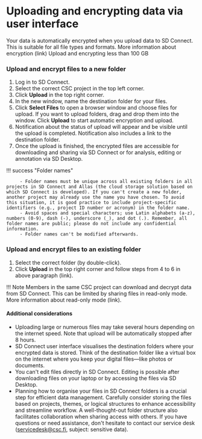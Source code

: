 # Uploading and encrypting data via user interface 

Your data is automatically encrypted when you upload data to SD Connect. This is suitable for all file types and formats. More information about encryption (link)
Upload and encrypting less than 100 GB

### Upload and encrypt files to a new folder

1. Log in to SD Connect.
2. Select the correct CSC project in the top left corner.
3. Click **Upload** in the top right corner.
4. In the new window, name the destination folder for your files.
5. Click **Select Files** to open a browser window and choose files for upload. If you want to upload folders, drag and drop them into the window. Click **Upload** to start automatic encryption and upload.
6. Notification about the status of upload will appear and be visible until the upload is completed. Notification also includes a link to the destination folder.
7. Once the upload is finished, the encrypted files are accessible for downloading and sharing via SD Connect or for analysis, editing or annotation via SD Desktop.

!!! success "Folder names"

         - Folder names must be unique across all existing folders in all projects in SD Connect and Allas (the cloud storage solution based on which SD Connect is developed). If you can't create a new folder, another project may already use the name you have chosen. To avoid this situation, it is good practice to include project-specific identifiers (e.g., project ID number or acronym) in the folder name.
         - Avoid spaces and special characters; use Latin alphabets (a-z), numbers (0-9), dash (-), underscore (_), and dot (.). Remember, all folder names are public; please do not include any confidential information.
         - Folder names can't be modified afterwards.


### Upload and encrypt files to an existing folder

1. Select the correct folder (by double-click).
2. Click **Upload** in the top right corner and follow steps from 4 to 6 in above paragraph (link).


!!! Note
    Members in the same CSC project can download and decrypt data from SD Connect. This can be limited by sharing files in read-only mode. More information about read-only mode (link).


#### Additional considerations

- Uploading large or numerous files may take several hours depending on the internet speed. Note that upload will be automatically stopped after 8 hours.
- SD Connect user interface visualises the destination folders where your encrypted data is stored. Think of the destination folder like a virtual box on the internet where you keep your digital files—like photos or documents.
- You can't edit files directly in SD Connect. Editing is possible after downloading files on your laptop or by accessing the files via SD Desktop.
- Planning how to organise your files in SD Connect  folders is a crucial step for efficient data management. Carefully consider storing the files based on projects, themes, or logical structures to enhance accessibility and streamline workflow. A well-thought-out folder structure also facilitates collaboration when sharing access with others. If you have questions or need assistance, don't hesitate to contact our service desk (servicedesk@csc.fi, subject: sensitive data).

